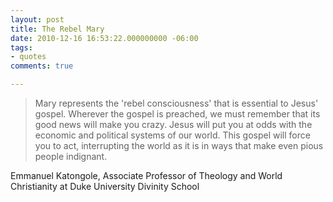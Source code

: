 ```yaml
---
layout: post
title: The Rebel Mary
date: 2010-12-16 16:53:22.000000000 -06:00
tags:
- quotes
comments: true

---
```

<blockquote>Mary represents the 'rebel consciousness' that is essential to Jesus' gospel. Wherever the gospel is preached, we must remember that its good news will make you crazy. Jesus will put you at odds with the economic and political systems of our world. This gospel will force you to act, interrupting the world as it is in ways that make even pious people indignant.</p></blockquote>
<div class="attribution">Emmanuel Katongole, Associate Professor of Theology and World Christianity at Duke University Divinity School</div>
